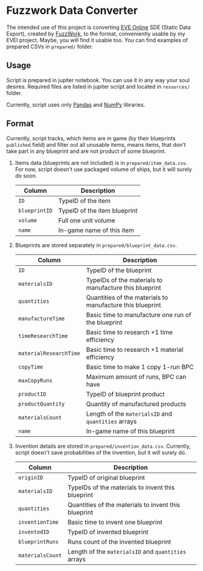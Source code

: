 # Fuzzwork Data Converter
The intended use of this project is converting [EVE Online](https://www.eveonline.com) SDE (Static Data Export), created by [FuzzWork](https://www.fuzzwork.co.uk/dump/latest/), to the format, conveniently usable by my EVEI project. Maybe, you will find it usable too. You can find examples of prepared CSVs in `prepared/` folder.

## Usage
Script is prepared in jupiter notebook. You can use it in any way your soul desires. Required files are listed in jupiter script and located in `resources/` folder.

Currently, script uses only [Pandas](https://pandas.pydata.org/) and [NumPy](https://numpy.org/) libraries.

## Format
Currently, script tracks, which items are in game (by their blueprints `published` field) and filter out all unusable items, means items, that don't take part in any blueprint and are not product of some blueprint. 

1. Items data (blueprints are not included) is in `prepared/item_data.csv`. For now, script doesn't use packaged volume of ships, but it will surely do soon.

    | Column     | Description |
    | ----------- | ----------- |
    | `ID`      | TypeID of the item |
    | `blueprintID`   | TypeID of the item blueprint        |
    | `volume` | Full one unit volume |
    | `name` | In-game name of this item |
    
2. Blueprints are stored separately in `prepared/blueprint_data.csv`.


    | Column     | Description |
    | ----------- | ----------- |
    | `ID`      | TypeID of the blueprint |
    | `materialsID`   | TypeIDs of the materials to manufacture this blueprint |
    | `quantities` | Quantities of the materials to manufacture this blueprint |
    | `manufactureTime` | Basic time to manufacture one run of the blueprint |
    | `timeResearchTime` | Basic time to research +1 time efficiency |
    | `materialResearchTime` | Basic time to research +1 material efficiency |
    | `copyTime` | Basic time to make 1 copy 1-run BPC |
    | `maxCopyRuns` | Maximum amount of runs, BPC can have |
    | `productID` | TypeID of blueprint product |
    | `productQuantity` | Quantity of manufactured products |
    | `materialsCount` | Length of the `materialsID` and `quantities` arrays |
    | `name` | In-game name of this blueprint |

3. Invention details are stored in `prepared/invention_data.csv`. Currently, script doesn't save probabilities of the invention, but it will surely do.

    | Column     | Description |
    | ----------- | ----------- |
    | `originID`      | TypeID of original blueprint |
    | `materialsID`   | TypeIDs of the materials to invent this blueprint |
    | `quantities` | Quantities of the materials to invent this blueprint |
    | `inventionTime` | Basic time to invent one blueprint |
    | `inventedID` | TypeID of invented blueprint |
    | `blueprintRuns` | Runs count of the invented blueprint |
    | `materialsCount` | Length of the `materialsID` and `quantities` arrays |
